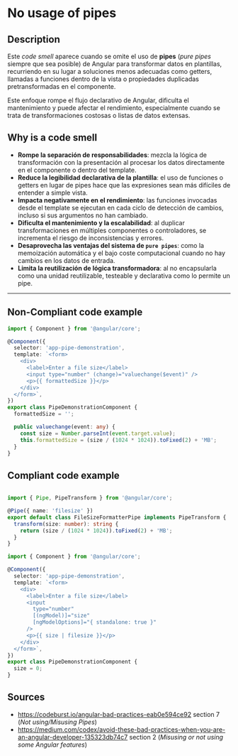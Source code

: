 # No usage of pipes
## Description
Este *code smell* aparece cuando se omite el uso de **pipes** (*pure pipes* siempre que sea posible) de Angular para transformar datos en plantillas, recurriendo en su lugar a soluciones menos adecuadas como getters, llamadas a funciones dentro de la vista o propiedades duplicadas pretransformadas en el componente. 

Este enfoque rompe el flujo declarativo de Angular, dificulta el mantenimiento y puede afectar el rendimiento, especialmente cuando se trata de transformaciones costosas o listas de datos extensas.

## Why is a code smell
- **Rompe la separación de responsabilidades**: mezcla la lógica de transformación con la presentación al procesar los datos directamente en el componente o dentro del template.
- **Reduce la legibilidad declarativa de la plantilla**: el uso de funciones o getters en lugar de pipes hace que las expresiones sean más difíciles de entender a simple vista.
- **Impacta negativamente en el rendimiento**: las funciones invocadas desde el template se ejecutan en cada ciclo de detección de cambios, incluso si sus argumentos no han cambiado.
- **Dificulta el mantenimiento y la escalabilidad**: al duplicar transformaciones en múltiples componentes o controladores, se incrementa el riesgo de inconsistencias y errores.
- **Desaprovecha las ventajas del sistema de `pure pipes`**: como la memoización automática y el bajo coste computacional cuando no hay cambios en los datos de entrada.
- **Limita la reutilización de lógica transformadora**: al no encapsularla como una unidad reutilizable, testeable y declarativa como lo permite un pipe.

----
## Non-Compliant code example
```ts
import { Component } from '@angular/core';

@Component({
  selector: 'app-pipe-demonstration',
  template: `<form>
    <div>
      <label>Enter a file size</label>
      <input type="number" (change)="valuechange($event)" />
      <p>{{ formattedSize }}</p>
    </div>
  </form>`,
})
export class PipeDemonstrationComponent {
  formattedSize = '';

  public valuechange(event: any) {
    const size = Number.parseInt(event.target.value);
    this.formattedSize = (size / (1024 * 1024)).toFixed(2) + 'MB';
  }
}
```

## Compliant code example

```ts

import { Pipe, PipeTransform } from '@angular/core';

@Pipe({ name: 'filesize' })
export default class FileSizeFormatterPipe implements PipeTransform {
  transform(size: number): string {
    return (size / (1024 * 1024)).toFixed(2) + 'MB';
  }
}
```

```ts
import { Component } from '@angular/core';

@Component({
  selector: 'app-pipe-demonstration',
  template: `<form>
    <div>
      <label>Enter a file size</label>
      <input
        type="number"
        [(ngModel)]="size"
        [ngModelOptions]="{ standalone: true }"
      />
      <p>{{ size | filesize }}</p>
    </div>
  </form>`,
})
export class PipeDemonstrationComponent {
  size = 0;
}
```
## Sources
- https://codeburst.io/angular-bad-practices-eab0e594ce92 section 7 (*Not using/Misusing Pipes*)
- https://medium.com/codex/avoid-these-bad-practices-when-you-are-an-angular-developer-135323db74c7 section 2 (*Misusing or not using some Angular features*)